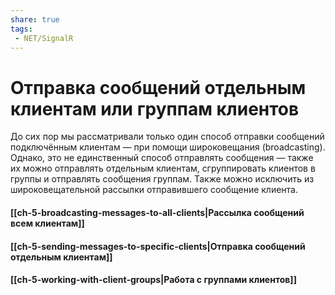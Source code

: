 ```yaml
---
share: true
tags:
 - NET/SignalR
---
```

# Отправка сообщений отдельным клиентам или группам клиентов
До сих пор мы рассматривали только один способ отправки сообщений подключённым клиентам — при помощи широковещания (broadcasting). Однако, это не единственный способ отправлять сообщения — также их можно отправлять отдельным клиентам, сгруппировать клиентов в группы и отправлять сообщения группам. Также можно исключить из широковещательной рассылки отправившего сообщение клиента.
#### [[ch-5-broadcasting-messages-to-all-clients|Рассылка сообщений всем клиентам]]
#### [[ch-5-sending-messages-to-specific-clients|Отправка сообщений отдельным клиентам]]
#### [[ch-5-working-with-client-groups|Работа с группами клиентов]]